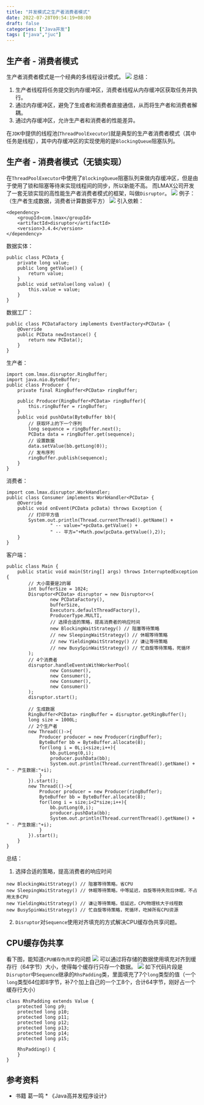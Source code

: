 ```yaml
---
title: "并发模式之生产者消费者模式"
date: 2022-07-28T09:54:19+08:00
draft: false
categories: ["Java并发"]
tags: ["java","juc"]
---
```

## 生产者 - 消费者模式
生产者消费者模式是一个经典的多线程设计模式。
![](/mb/images/juc/pro-con-model/01.png)
总结：
1. 生产者线程将任务提交到内存缓冲区，消费者线程从内存缓冲区获取任务并执行。  
2. 通过内存缓冲区，避免了生成者和消费者直接通信，从而将生产者和消费者解耦。  
3. 通过内存缓冲区，允许生产者和消费者的性能差异。

在`JDK`中提供的线程池(`ThreadPoolExecutor`)就是典型的生产者消费者模式（其中任务是线程），其中内存缓冲区的实现使用的是`BlockingQueue`阻塞队列。

## 生产者 - 消费者模式（无锁实现）
在`ThreadPoolExecutor`中使用了`BlockingQueue`阻塞队列来做内存缓冲区，但是由于使用了锁和阻塞等待来实现线程间的同步，所以新能不高。
而LMAX公司开发了一套无锁实现的高性能生产者消费者模式的框架，叫做`Disruptor`。
![](/mb/images/juc/pro-con-model/02.png)
例子：（生产者生成数据，消费者计算数据平方）
![](/mb/images/juc/pro-con-model/03.png)
引入依赖：
~~~
<dependency>
    <groupId>com.lmax</groupId>
    <artifactId>disruptor</artifactId>
    <version>3.4.4</version>
</dependency>
~~~
数据实体：
~~~
public class PCData {
    private long value;
    public long getValue() {
        return value;
    }
    public void setValue(long value) {
        this.value = value;
    }
}
~~~
数据工厂：
~~~
public class PCDataFactory implements EventFactory<PCData> {
    @Override
    public PCData newInstance() {
        return new PCData();
    }
}
~~~
生产者：
~~~
import com.lmax.disruptor.RingBuffer;
import java.nio.ByteBuffer;
public class Producer {
    private final RingBuffer<PCData> ringBuffer;

    public Producer(RingBuffer<PCData> ringBuffer){
        this.ringBuffer = ringBuffer;
    }
    public void pushData(ByteBuffer bb){
        // 获取环上的下一个序列
        long sequence = ringBuffer.next();
        PCData data = ringBuffer.get(sequence);
        // 设置数据
        data.setValue(bb.getLong(0));
        // 发布序列
        ringBuffer.publish(sequence);
    }
}
~~~
消费者：
~~~
import com.lmax.disruptor.WorkHandler;
public class Consumer implements WorkHandler<PCData> {
    @Override
    public void onEvent(PCData pcData) throws Exception {
        // 打印平方值
        System.out.println(Thread.currentThread().getName() +
                " -- value="+pcData.getValue() +
                " -- 平方="+Math.pow(pcData.getValue(),2));
    }
}
~~~
客户端：
~~~
public class Main {
    public static void main(String[] args) throws InterruptedException {
        // 大小需要是2的幂
        int bufferSize = 1024;
        Disruptor<PCData> disruptor = new Disruptor<>(
                new PCDataFactory(),
                bufferSize,
                Executors.defaultThreadFactory(),
                ProducerType.MULTI,
                // 选择合适的策略，提高消费者的响应时间
                new BlockingWaitStrategy() // 阻塞等待策略
                // new SleepingWaitStrategy() // 休眠等待策略
                // new YieldingWaitStrategy() // 谦让等待策略
                // new BusySpinWaitStrategy() // 忙自旋等待策略，死循环
        );
        // 4个消费者
        disruptor.handleEventsWithWorkerPool(
                new Consumer(),
                new Consumer(),
                new Consumer(),
                new Consumer()
        );
        disruptor.start();

        // 生成数据
        RingBuffer<PCData> ringBuffer = disruptor.getRingBuffer();
        long size = 1000L;
        // 2个生产者
        new Thread(()->{
            Producer producer = new Producer(ringBuffer);
            ByteBuffer bb = ByteBuffer.allocate(8);
            for(long i = 0L;i<size;i++){
                bb.putLong(0,i);
                producer.pushData(bb);
                System.out.println(Thread.currentThread().getName() + " - 产生数据:"+i);
            }
        }).start();
        new Thread(()->{
            Producer producer = new Producer(ringBuffer);
            ByteBuffer bb = ByteBuffer.allocate(8);
            for(long i = size;i<2*size;i++){
                bb.putLong(0,i);
                producer.pushData(bb);
                System.out.println(Thread.currentThread().getName() + " - 产生数据:"+i);
            }
        }).start();
    }
}
~~~
总结：
1. 选择合适的策略，提高消费者的响应时间
```
new BlockingWaitStrategy() // 阻塞等待策略，省CPU
new SleepingWaitStrategy() // 休眠等待策略，中等延迟，自旋等待失败后休眠，不占用太多CPU
new YieldingWaitStrategy() // 谦让等待策略，低延迟，CPU物理核大于线程数
new BusySpinWaitStrategy() // 忙自旋等待策略，死循环，吃掉所有CPU资源
```
2. `Disruptor`对`Sequence`使用对齐填充的方式解决CPU缓存伪共享问题。

## CPU缓存伪共享
看下图，能知道`CPU缓存伪共享`的问题
![](/mb/images/juc/pro-con-model/04.png)
可以通过将存储的数据使用填充对齐到缓存行（64字节）大小，使得每个缓存行只存一个数据。
![](/mb/images/juc/pro-con-model/05.png)
如下代码片段是`Disruptor`中`Sequence`继承的`RhsPadding`类，里面填充了7个`long`类型的值（一个`long`类型64位即8字节，补7个加上自己的一个工8个，合计64字节，刚好占一个缓存行大小）
~~~
class RhsPadding extends Value {
    protected long p9;
    protected long p10;
    protected long p11;
    protected long p12;
    protected long p13;
    protected long p14;
    protected long p15;

    RhsPadding() {
    }
}
~~~

## 参考资料
* 书籍 葛一鸣 * 《Java高并发程序设计》

